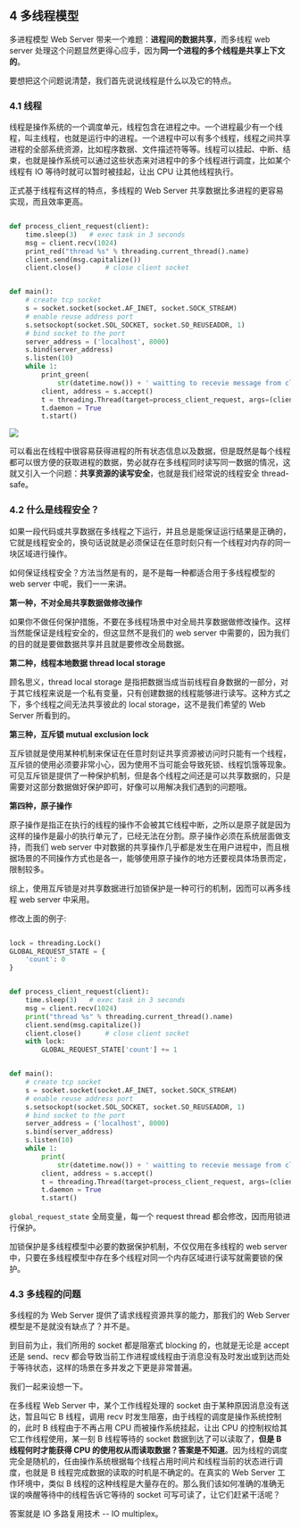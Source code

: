 ## 4 多线程模型

多进程模型 Web Server 带来一个难题：**进程间的数据共享**，而多线程 web server 处理这个问题显然更得心应手，因为**同一个进程的多个线程是共享上下文的**。

要想把这个问题说清楚，我们首先说说线程是什么以及它的特点。

### 4.1 线程

线程是操作系统的一个调度单元，线程包含在进程之中。一个进程最少有一个线程，叫主线程，也就是运行中的进程。一个进程中可以有多个线程，线程之间共享进程的全部系统资源，比如程序数据、文件描述符等等。线程可以挂起、中断、结束，也就是操作系统可以通过这些状态来对进程中的多个线程进行调度，比如某个线程有 IO 等待时就可以暂时被挂起，让出 CPU 让其他线程执行。

正式基于线程有这样的特点，多线程的 Web Server 共享数据比多进程的更容易实现，而且效率更高。

```python

def process_client_request(client):
    time.sleep(3)   # exec task in 3 seconds
    msg = client.recv(1024)
    print_red("thread %s" % threading.current_thread().name)
    client.send(msg.capitalize())
    client.close()      # close client socket


def main():
    # create tcp socket
    s = socket.socket(socket.AF_INET, socket.SOCK_STREAM)
    # enable reuse address port
    s.setsockopt(socket.SOL_SOCKET, socket.SO_REUSEADDR, 1)
    # bind socket to the port
    server_address = ('localhost', 8000)
    s.bind(server_address)
    s.listen(10)
    while 1:
        print_green(
            str(datetime.now()) + ' waitting to recevie message from client')
        client, address = s.accept()
        t = threading.Thread(target=process_client_request, args=(client,))
        t.daemon = True
        t.start()
```

![](imgs/multithread-connection.jpg)

可以看出在线程中很容易获得进程的所有状态信息以及数据，但是既然是每个线程都可以很方便的获取进程的数据，势必就存在多线程同时读写同一数据的情况，这就又引入一个问题：**共享资源的读写安全**，也就是我们经常说的线程安全 thread-safe。

### 4.2 什么是线程安全？

如果一段代码或共享数据在多线程之下运行，并且总是能保证运行结果是正确的，它就是线程安全的，换句话说就是必须保证在任意时刻只有一个线程对内存的同一块区域进行操作。

如何保证线程安全？方法当然是有的，是不是每一种都适合用于多线程模型的 web server 中呢，我们一一来讲。

**第一种，不对全局共享数据做修改操作**

如果你不做任何保护措施，不要在多线程场景中对全局共享数据做修改操作。这样当然能保证是线程安全的，但这显然不是我们的 web server 中需要的，因为我们的目的就是要做数据共享并且就是要修改全局数据。

**第二种，线程本地数据 thread local storage**

顾名思义，thread local storage 是指把数据当成当前线程自身数据的一部分，对于其它线程来说是一个私有变量，只有创建数据的线程能够进行读写。这种方式之下，多个线程之间无法共享彼此的 local storage，这不是我们希望的 Web Server 所看到的。

**第三种，互斥锁 mutual exclusion lock**

互斥锁就是使用某种机制来保证在任意时刻证共享资源被访问时只能有一个线程，互斥锁的使用必须要非常小心，因为使用不当可能会导致死锁、线程饥饿等现象。可见互斥锁是提供了一种保护机制，但是各个线程之间还是可以共享数据的，只是需要对这部分数据做好保护即可，好像可以用解决我们遇到的问题哦。

**第四种，原子操作**

原子操作是指正在执行的线程的操作不会被其它线程中断，之所以是原子就是因为这样的操作是最小的执行单元了，已经无法在分割。原子操作必须在系统层面做支持，而我们 web server 中对数据的共享操作几乎都是发生在用户进程中，而且根据场景的不同操作方式也是各一，能够使用原子操作的地方还要视具体场景而定，限制较多。

综上，使用互斥锁是对共享数据进行加锁保护是一种可行的机制，因而可以再多线程 web server 中采用。

修改上面的例子:

```python

lock = threading.Lock()
GLOBAL_REQUEST_STATE = {
    'count': 0
}


def process_client_request(client):
    time.sleep(3)   # exec task in 3 seconds
    msg = client.recv(1024)
    print("thread %s" % threading.current_thread().name)
    client.send(msg.capitalize())
    client.close()      # close client socket
    with lock:
        GLOBAL_REQUEST_STATE['count'] += 1


def main():
    # create tcp socket
    s = socket.socket(socket.AF_INET, socket.SOCK_STREAM)
    # enable reuse address port
    s.setsockopt(socket.SOL_SOCKET, socket.SO_REUSEADDR, 1)
    # bind socket to the port
    server_address = ('localhost', 8000)
    s.bind(server_address)
    s.listen(10)
    while 1:
        print(
            str(datetime.now()) + ' waitting to recevie message from client')
        client, address = s.accept()
        t = threading.Thread(target=process_client_request, args=(client,))
        t.daemon = True
        t.start()

```

`global_request_state` 全局变量，每一个 request thread 都会修改，因而用锁进行保护。

加锁保护是多线程模型中必要的数据保护机制，不仅仅用在多线程的 web server 中，只要在多线程模型中存在多个线程对同一个内存区域进行读写就需要锁的保护。

### 4.3 多线程的问题

多线程的为 Web Server 提供了请求线程资源共享的能力，那我们的 Web Server 模型是不是就没有缺点了？并不是。

到目前为止，我们所用的 socket 都是阻塞式 blocking 的，也就是无论是 accept 还是 send、recv 都会导致当前工作进程或线程由于消息没有及时发出或到达而处于等待状态，这样的场景在多并发之下更是非常普遍。

我们一起来设想一下。

在多线程 Web Server 中，某个工作线程处理的 socket 由于某种原因消息没有送达，暂且叫它 B 线程，调用 recv 时发生阻塞，由于线程的调度是操作系统控制的，此时 B 线程由于不再占用 CPU 而被操作系统挂起，让出 CPU 的控制权给其它工作线程使用，某一刻 B 线程等待的 socket 数据到达了可以读取了，**但是 B 线程何时才能获得 CPU 的使用权从而读取数据？答案是不知道**。因为线程的调度完全是随机的，任由操作系统根据每个线程占用时间片和线程当前的状态进行调度，也就是 B 线程完成数据的读取的时机是不确定的。在真实的 Web Server 工作环境中，类似 B 线程的这种线程是大量存在的。那么我们该如何准确的准确无误的唤醒等待中的线程告诉它等待的 socket 可写可读了，让它们赶紧干活呢？

答案就是 IO 多路复用技术 -- IO multiplex。
